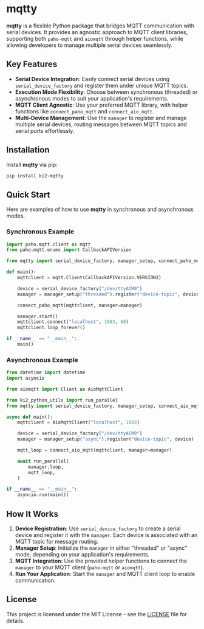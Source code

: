 # mqtty

**mqtty** is a flexible Python package that bridges MQTT communication with serial devices. It provides an agnostic approach to MQTT client libraries, supporting both `paho-mqtt` and `aiomqtt` through helper functions, while allowing developers to manage multiple serial devices seamlessly.

## Key Features

- **Serial Device Integration**: Easily connect serial devices using `serial_device_factory` and register them under unique MQTT topics.
- **Execution Mode Flexibility**: Choose between synchronous (threaded) or asynchronous modes to suit your application's requirements.
- **MQTT Client Agnostic**: Use your preferred MQTT library, with helper functions like `connect_paho_mqtt` and `connect_aio_mqtt`.
- **Multi-Device Management**: Use the `manager` to register and manage multiple serial devices, routing messages between MQTT topics and serial ports effortlessly.

## Installation

Install **mqtty** via pip:

```bash
pip install ki2-mqtty
```

## Quick Start

Here are examples of how to use **mqtty** in synchronous and asynchronous modes.

### Synchronous Example

```python
import paho.mqtt.client as mqtt
from paho.mqtt.enums import CallbackAPIVersion

from mqtty import serial_device_factory, manager_setup, connect_paho_mqtt

def main():
    mqttclient = mqtt.Client(CallbackAPIVersion.VERSION2)

    device = serial_device_factory("/dev/ttyACM0")
    manager = manager_setup("threaded").register("device-topic", device)

    connect_paho_mqtt(mqttclient, manager=manager)

    manager.start()
    mqttclient.connect("localhost", 1883, 60)
    mqttclient.loop_forever()

if __name__ == "__main__":
    main()
```

### Asynchronous Example

```python
from datetime import datetime
import asyncio

from aiomqtt import Client as AioMqttClient

from ki2_python_utils import run_parallel
from mqtty import serial_device_factory, manager_setup, connect_aio_mqtt

async def main():
    mqttclient = AioMqttClient("localhost", 1883)

    device = serial_device_factory("/dev/ttyACM0")
    manager = manager_setup("async").register("device-topic", device)

    mqtt_loop = connect_aio_mqtt(mqttclient, manager=manager)

    await run_parallel(
        manager.loop,
        mqtt_loop,
    )

if __name__ == "__main__":
    asyncio.run(main())
```

## How It Works

1. **Device Registration**: Use `serial_device_factory` to create a serial device and register it with the `manager`. Each device is associated with an MQTT topic for message routing.
2. **Manager Setup**: Initialize the `manager` in either "threaded" or "async" mode, depending on your application's requirements.
3. **MQTT Integration**: Use the provided helper functions to connect the `manager` to your MQTT client (`paho-mqtt` or `aiomqtt`).
4. **Run Your Application**: Start the `manager` and MQTT client loop to enable communication.

## License

This project is licensed under the MIT License - see the [LICENSE](LICENSE) file for details.
